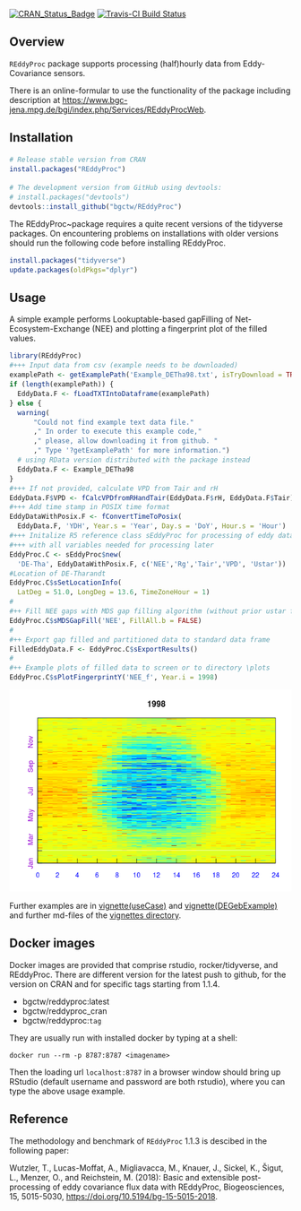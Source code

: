 
<!-- 
README.md is generated from README.Rmd. Please edit that file
#knitr::knit("README.Rmd") 
rmarkdown::render("README.Rmd") 
maybe clear cache before
-->
[![CRAN\_Status\_Badge](http://www.r-pkg.org/badges/version/REddyProc)](http://cran.r-project.org/package=REddyProc) [![Travis-CI Build Status](https://travis-ci.org/bgctw/REddyProc.svg?branch=master)](https://travis-ci.org/bgctw/REddyProc)

Overview
--------

`REddyProc` package supports processing (half)hourly data from Eddy-Covariance sensors.

There is an online-formular to use the functionality of the package including description at <https://www.bgc-jena.mpg.de/bgi/index.php/Services/REddyProcWeb>.

Installation
------------

``` r
# Release stable version from CRAN
install.packages("REddyProc")

# The development version from GitHub using devtools:
# install.packages("devtools")
devtools::install_github("bgctw/REddyProc")
```

The REddyProc~package requires a quite recent versions of the tidyverse packages. On encountering problems on installations with older versions should run the following code before installing REddyProc.

``` r
install.packages("tidyverse")
update.packages(oldPkgs="dplyr")
```

Usage
-----

A simple example performs Lookuptable-based gapFilling of Net-Ecosystem-Exchange (NEE) and plotting a fingerprint plot of the filled values.

``` r
library(REddyProc)
#+++ Input data from csv (example needs to be downloaded)
examplePath <- getExamplePath('Example_DETha98.txt', isTryDownload = TRUE)
if (length(examplePath)) {
  EddyData.F <- fLoadTXTIntoDataframe(examplePath)
} else {
  warning(
      "Could not find example text data file."
      ," In order to execute this example code,"
      ," please, allow downloading it from github. " 
      ," Type '?getExamplePath' for more information.")
  # using RData version distributed with the package instead
  EddyData.F <- Example_DETha98
}
#+++ If not provided, calculate VPD from Tair and rH
EddyData.F$VPD <- fCalcVPDfromRHandTair(EddyData.F$rH, EddyData.F$Tair)
#+++ Add time stamp in POSIX time format
EddyDataWithPosix.F <- fConvertTimeToPosix(
  EddyData.F, 'YDH', Year.s = 'Year', Day.s = 'DoY', Hour.s = 'Hour')
#+++ Initalize R5 reference class sEddyProc for processing of eddy data
#+++ with all variables needed for processing later
EddyProc.C <- sEddyProc$new(
  'DE-Tha', EddyDataWithPosix.F, c('NEE','Rg','Tair','VPD', 'Ustar'))
#Location of DE-Tharandt
EddyProc.C$sSetLocationInfo(
  LatDeg = 51.0, LongDeg = 13.6, TimeZoneHour = 1)  
#
#++ Fill NEE gaps with MDS gap filling algorithm (without prior ustar filtering)
EddyProc.C$sMDSGapFill('NEE', FillAll.b = FALSE)
#
#++ Export gap filled and partitioned data to standard data frame
FilledEddyData.F <- EddyProc.C$sExportResults()
#
#++ Example plots of filled data to screen or to directory \plots
EddyProc.C$sPlotFingerprintY('NEE_f', Year.i = 1998)
```

![](README-example-1.png)

Further examples are in [vignette(useCase)](https://github.com/bgctw/REddyProc/blob/master/vignettes/useCase.md) and [vignette(DEGebExample)](https://github.com/bgctw/REddyProc/blob/master/vignettes/DEGebExample.md) and further md-files of the [vignettes directory](https://github.com/bgctw/REddyProc/blob/master/vignettes).

Docker images
-------------

Docker images are provided that comprise rstudio, rocker/tidyverse, and REddyProc. There are different version for the latest push to github, for the version on CRAN and for specific tags starting from 1.1.4.

-   bgctw/reddyproc:latest
-   bgctw/reddyproc\_cran
-   bgctw/reddyproc:`tag`

They are usually run with installed docker by typing at a shell:

    docker run --rm -p 8787:8787 <imagename>

Then the loading url `localhost:8787` in a browser window should bring up RStudio
(default username and password are both rstudio), where you can type the above usage example.

Reference
---------

The methodology and benchmark of `REddyProc` 1.1.3 is descibed in the following paper:

Wutzler, T., Lucas-Moffat, A., Migliavacca, M., Knauer, J., Sickel, K., Šigut, L., Menzer, O., and Reichstein, M. (2018): Basic and extensible post-processing of eddy covariance flux data with REddyProc, Biogeosciences, 15, 5015-5030, <https://doi.org/10.5194/bg-15-5015-2018>.
